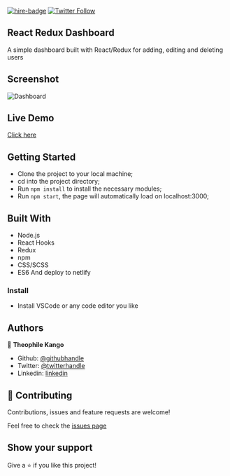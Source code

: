 [![hire-badge](https://img.shields.io/badge/Consult%20/%20Hire%20Theophile-Click%20to%20Contact-brightgreen)](mailto:fadhili.kango@gmail.com) [![Twitter Follow](https://img.shields.io/twitter/follow/Theophadh?label=Follow%20Theophile%20on%20Twitter&style=social)](https://twitter.com/Theophadh)

## React Redux Dashboard

A simple dashboard built with React/Redux for adding, editing and deleting users

## Screenshot

![Dashboard](https://user-images.githubusercontent.com/49276315/152261299-3b7cf3e2-f296-42d2-9ec8-4d1312bff159.png)

## Live Demo

[Click here](https://family-movies-catalogue.netlify.app/)

## Getting Started

- Clone the project to your local machine;
- cd into the project directory;
- Run `npm install` to install the necessary modules;
- Run `npm start`, the page will automatically load on localhost:3000;

## Built With

- Node.js
- React Hooks
- Redux
- npm
- CSS/SCSS
- ES6
  And deploy to netlify

### Install

- Install VSCode or any code editor you like

## Authors

👤 **Theophile Kango**

- Github: [@githubhandle](https://github.com/Theophile-Kango)
- Twitter: [@twitterhandle](https://twitter.com/Theophadh)
- Linkedin: [linkedin](https://www.linkedin.com/in/theophile-kango)

## 🤝 Contributing

Contributions, issues and feature requests are welcome!

Feel free to check the [issues page](https://github.com/Theophile-Kango/react-redux-dashboard/issues)

## Show your support

Give a ⭐️ if you like this project!

